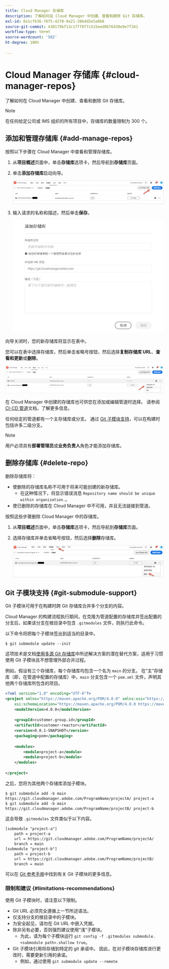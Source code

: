 ```yaml
---
title: Cloud Manager 存储库
description: 了解如何在 Cloud Manager 中创建、查看和删除 Git 存储库。
exl-id: 6e1cf636-78f5-4270-9a21-38b4d5e5a0b0
source-git-commit: 430179bf13c1fff077c515eed0676430e9e7f341
workflow-type: tm+mt
source-wordcount: '582'
ht-degree: 100%

---
```



# Cloud Manager 存储库 {#cloud-manager-repos}

了解如何在 Cloud Manager 中创建、查看和删除 Git 存储库。

>[!NOTE]
>
>在任何给定公司或 IMS 组织的所有项目中，存储库的数量限制为 300 个。

## 添加和管理存储库 {#add-manage-repos}

按照以下步骤在 Cloud Manager 中查看和管理存储库。

1. 从&#x200B;**项目概述**&#x200B;页面中，单击&#x200B;**存储库**&#x200B;选项卡，然后导航到&#x200B;**存储库**&#x200B;页面。

1. 单击&#x200B;**添加存储库**&#x200B;启动向导。

   ![添加“存储库”按钮](/help/implementing/cloud-manager/assets/repos/create-repo2.png)

1. 输入请求的名称和描述，然后单击&#x200B;**保存**。

   ![添加“存储库”对话框](/help/implementing/cloud-manager/assets/repos/repo-1.png)

向导关闭时，您的新存储库将显示在表中。

您可以在表中选择存储库，然后单击省略号按钮，然后选择&#x200B;**复制存储库 URL**、**查看和更新**&#x200B;或&#x200B;**删除**。

![存储库选项](/help/implementing/cloud-manager/assets/repos/create-repo3.png)

在 Cloud Manager 中创建的存储库也可供您在添加或编辑管道时选择。 请参阅 [CI-CD 管道](/help/implementing/cloud-manager/configuring-pipelines/introduction-ci-cd-pipelines.md)文档，了解更多信息。

任何给定的管道都有一个主存储库或分支。 通过 [Git 子模块支持](#git-submodule-support)，可以在构建时包括许多二级分支。

>[!NOTE]
>
>用户必须具有&#x200B;**部署管理员**&#x200B;或&#x200B;**业务负责人**&#x200B;角色才能添加存储库。

## 删除存储库 {#delete-repo}

删除存储库将：

* 使删除的存储库名称不可用于将来可能创建的新存储库。
   * 在这种情况下，将显示错误消息 `Repository name should be unique within organization.`。
* 使已删除的存储库在 Cloud Manager 中不可用，并且无法链接到管道。

按照这些步骤删除 Cloud Manager 中的存储库。

1. 从&#x200B;**项目概述**&#x200B;页面中，单击&#x200B;**存储库**&#x200B;选项卡，然后导航到&#x200B;**存储库**&#x200B;页面。

1. 选择存储库并单击省略号按钮，然后选择&#x200B;**删除**&#x200B;存储库。

   ![删除存储库](/help/implementing/cloud-manager/assets/repos/delete-repo.png)

## Git 子模块支持 {#git-submodule-support}

Git 子模块可用于在构建时跨 Git 存储库合并多个分支的内容。

Cloud Manager 的构建流程执行期间，在克隆为管道配置的存储库并签出配置的分支后，如果该分支在根目录中包含 `.gitmodules` 文件，则执行此命令。

以下命令将把每个子模块签出到适当的目录中。

```
$ git submodule update --init
```

这项技术是文档[使用多源 Git 存储库](/help/implementing/cloud-manager/managing-code/working-with-multiple-source-git-repositories.md)中所述解决方案的潜在替代方案，适用于习惯使用 Git 子模块且不想管理外部合并过程。

例如，假设有三个存储库，每个存储库均包含一个名为 `main` 的分支。 在“主”存储库（即，在管道中配置的存储库）中，`main` 分支包含一个 `pom.xml` 文件，声明其他两个存储库所包含的项目。

```xml
<?xml version="1.0" encoding="UTF-8"?>
<project xmlns="https://maven.apache.org/POM/4.0.0" xmlns:xsi="https://www.w3.org/2001/XMLSchema-instance"
    xsi:schemaLocation="https://maven.apache.org/POM/4.0.0 https://maven.apache.org/maven-v4_0_0.xsd">
    <modelVersion>4.0.0</modelVersion>
   
    <groupId>customer.group.id</groupId>
    <artifactId>customer-reactor</artifactId>
    <version>0.0.1-SNAPSHOT</version>
    <packaging>pom</packaging>
   
    <modules>
        <module>project-a</module>
        <module>project-b</module>
    </modules>
   
</project>
```

之后，您将为其他两个存储库添加子模块。

```shell
$ git submodule add -b main https://git.cloudmanager.adobe.com/ProgramName/projectA/ project-a
$ git submodule add -b main https://git.cloudmanager.adobe.com/ProgramName/projectB/ project-b
```

这会导致 `.gitmodules` 文件类似于以下内容。

```text
[submodule "project-a"]
    path = project-a
    url = https://git.cloudmanager.adobe.com/ProgramName/projectA/
    branch = main
[submodule "project-b"]
    path = project-b
    url = https://git.cloudmanager.adobe.com/ProgramName/projectB/
    branch = main
```

可以在 [Git 参考手册](https://git-scm.com/book/en/v2/Git-Tools-Submodules)中找到有关 Git 子模块的更多信息。

### 限制和建议 {#limitations-recommendations}

使用 Git 子模块时，请注意以下限制。

* Git URL 必须完全遵循上一节所述语法。
* 仅支持分支的根目录中的子模块。
* 为安全起见，请勿在 Git URL 中嵌入凭据。
* 除非另有必要，否则强烈建议使用“浅”子模块。
   * 为此，请为每个子模块运行 `git config -f .gitmodules submodule.<submodule path>.shallow true`。
* Git 子模块引用将存储到特定的 git 承诺中。 因此，在对子模块存储库进行更改时，需要更新引用的承诺。
   * 例如，通过使用 `git submodule update --remote`
